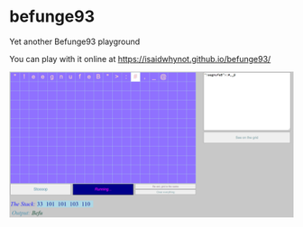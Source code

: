 # befunge93
Yet another Befunge93 playground

You can play with it online at https://isaidwhynot.github.io/befunge93/

![ss from playground](https://github.com/isaidwhynot/befunge93/blob/master/ss.PNG?raw=true)
